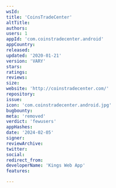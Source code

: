 ```yaml
---
wsId: 
title: 'CoinsTradeCenter'
altTitle: 
authors: 
users: 1
appId: 'com.coinstradecenter.android'
appCountry: 
released: 
updated: '2020-01-21'
version: 'VARY'
stars: 
ratings: 
reviews: 
size: 
website: 'http://coinstradecenter.com/'
repository: 
issue: 
icon: 'com.coinstradecenter.android.jpg'
bugbounty: 
meta: 'removed'
verdict: 'fewusers'
appHashes: 
date: '2024-02-05'
signer: 
reviewArchive: 
twitter: 
social: 
redirect_from: 
developerName: 'Kings Web App'
features: 

---
```


